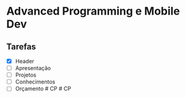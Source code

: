 # Advanced Programming e Mobile Dev

## Tarefas

- [X] Header
- [ ] Apresentação
- [ ] Projetos
- [ ] Conhecimentos
- [ ] Orçamento 
#   C P  
 #   C P  
 